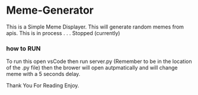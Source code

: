 # Meme-Generator
<p>    This is a Simple Meme Displayer. This will generate random memes from apis. This is in process . . . Stopped (currently)
</p>

 ###  how to RUN 
 
<p>To run this open vsCode then run server.py (Remember to be in the location of the .py file)
then the brower will open autpmatically and will change meme with a 5 seconds delay. </p>




Thank You For Reading
Enjoy.
